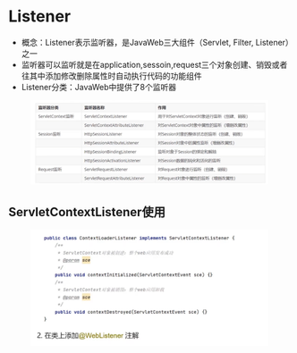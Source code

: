 # Listener

* 概念：Listener表示监听器，是JavaWeb三大组件（Servlet, Filter, Listener）之一
* 监听器可以监听就是在application,sessoin,request三个对象创建、销毁或者往其中添加修改删除属性时自动执行代码的功能组件
* Listener分类：JavaWeb中提供了8个监听器

<figure><img src="../.gitbook/assets/image (33).png" alt=""><figcaption></figcaption></figure>

## ServletContextListener使用

<figure><img src="../.gitbook/assets/image (1).png" alt=""><figcaption></figcaption></figure>
